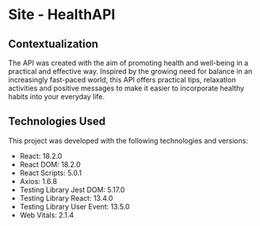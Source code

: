 # Site - HealthAPI

## Contextualization

The API was created with the aim of promoting health and well-being in a practical and effective way. Inspired by the growing need for balance in an increasingly fast-paced world, this API offers practical tips, relaxation activities and positive messages to make it easier to incorporate healthy habits into your everyday life.

## Technologies Used

This project was developed with the following technologies and versions:

- React: 18.2.0
- React DOM: 18.2.0
- React Scripts: 5.0.1
- Axios: 1.6.8
- Testing Library Jest DOM: 5.17.0
- Testing Library React: 13.4.0
- Testing Library User Event: 13.5.0
- Web Vitals: 2.1.4
